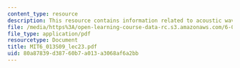 ```yaml
---
content_type: resource
description: This resource contains information related to acoustic waves in gases.
file: /media/https%3A/open-learning-course-data-rc.s3.amazonaws.com/6-013-electromagnetics-and-applications-spring-2009/80a87839d38760b7a013a3068af6a2bb_MIT6_013S09_lec23.pdf
file_type: application/pdf
resourcetype: Document
title: MIT6_013S09_lec23.pdf
uid: 80a87839-d387-60b7-a013-a3068af6a2bb
---
```

